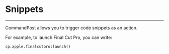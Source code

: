 # Snippets
---

CommandPost allows you to trigger code snippets as an action.

For example, to launch Final Cut Pro, you can write:

`cp.apple.finalcutpro:launch()`